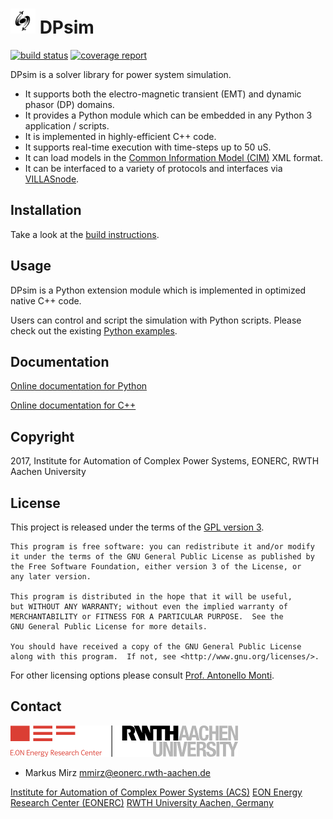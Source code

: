 # <img src="Figures/dpsim.png" width=40 /> DPsim

[![build status](https://git.rwth-aachen.de/PowerSystemSimulation/DPsim/badges/development/build.svg)](https://git.rwth-aachen.de/PowerSystemSimulation/DPsim/commits/development)
[![coverage report](https://git.rwth-aachen.de/PowerSystemSimulation/DPsim/badges/development/coverage.svg)](https://git.rwth-aachen.de/PowerSystemSimulation/DPsim/commits/development)

DPsim is a solver library for power system simulation.

- It supports both the electro-magnetic transient (EMT) and dynamic phasor (DP) domains.
- It provides a Python module which can be embedded in any Python 3 application / scripts.
- It is implemented in highly-efficient C++ code.
- It supports real-time execution with time-steps up to 50 uS.
- It can load models in the [Common Information Model (CIM)](https://en.wikipedia.org/wiki/Common_Information_Model_(electricity)) XML format.
- It can be interfaced to a variety of protocols and interfaces via [VILLASnode](http://www.fein-aachen.org/projects/villas-framework/).

## Installation

Take a look at the [build instructions](Documentation/build.rst).

## Usage

DPsim is a Python extension module which is implemented in optimized native C++ code.

Users can control and script the simulation with Python scripts.
Please check out the existing [Python examples](Examples/Python/).

## Documentation

[Online documentation for Python](http://134.130.169.10:8080/)

[Online documentation for C++](http://134.130.169.10:8080/cxx/)

## Copyright

2017, Institute for Automation of Complex Power Systems, EONERC, RWTH Aachen University

## License

This project is released under the terms of the [GPL version 3](COPYING.md).

```
This program is free software: you can redistribute it and/or modify
it under the terms of the GNU General Public License as published by
the Free Software Foundation, either version 3 of the License, or
any later version.

This program is distributed in the hope that it will be useful,
but WITHOUT ANY WARRANTY; without even the implied warranty of
MERCHANTABILITY or FITNESS FOR A PARTICULAR PURPOSE.  See the
GNU General Public License for more details.

You should have received a copy of the GNU General Public License
along with this program.  If not, see <http://www.gnu.org/licenses/>.
```

For other licensing options please consult [Prof. Antonello Monti](mailto:amonti@eonerc.rwth-aachen.de).

## Contact

[![EONERC ACS Logo](Figures/eonerc_logo.png)](http://www.acs.eonerc.rwth-aachen.de)

- Markus Mirz <mmirz@eonerc.rwth-aachen.de>

[Institute for Automation of Complex Power Systems (ACS)](http://www.acs.eonerc.rwth-aachen.de)
[EON Energy Research Center (EONERC)](http://www.eonerc.rwth-aachen.de)
[RWTH University Aachen, Germany](http://www.rwth-aachen.de)
